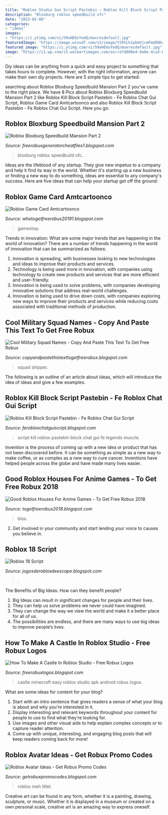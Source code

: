 ```yaml
---
title: "Roblox Studio Gun Script Pastebin ~ Roblox Kill Block Script Pastebin"
description: "Bloxburg roblox speedbuild ofc"
date: "2023-02-06"
categories:
- "ideas"
images:
- "https://i.ytimg.com/vi/59oHE6sYedQ/maxresdefault.jpg"
featuredImage: "https://image.winudf.com/v2/image/Y29tLk1pbmVjcmFmdENhc3RsZUlkZWFzLm5pZGFhcHBzX3NjcmVlbl8yXzE1MTA4MDgwNzBfMDky/screen-2.jpg?fakeurl=1&amp;type=.jpg"
featured_image: "https://i.ytimg.com/vi/59oHE6sYedQ/maxresdefault.jpg"
image: "https://i1.wp.com/i5.walmartimages.com/asr/efd800e4-9a0e-4ca3-b520-143c7f4bc9fe_1.5be98440fb2d0d28ee0da0971c2be50e.jpeg?resize=820%2C1161&amp;ssl=1"
---
```



Diy ideas can be anything from a quick and easy project to something that takes hours to complete. However, with the right information, anyone can make their own diy projects. Here are 5 simple tips to get started:

	

		
searching about Roblox Bloxburg Speedbuild Mansion Part 2 you've came to the right place. We have 8 Pics about Roblox Bloxburg Speedbuild Mansion Part 2 like Roblox Kill Block Script Pastebin - Fe Roblox Chat Gui Script, Roblox Game Card Amtcartoonco and also Roblox Kill Block Script Pastebin - Fe Roblox Chat Gui Script. Here you go:
		
    
## Roblox Bloxburg Speedbuild Mansion Part 2

<img loading=lazy src="https://i.ytimg.com/vi/XXLbzMQy454/maxresdefault.jpg" onerror="this.onerror=null;this.src='https://tse1.mm.bing.net/th?id=OIP.QyfO_9vXqOVbMwJY0ezUFgHaEK&amp;pid=15.1';" alt="Roblox Bloxburg Speedbuild Mansion Part 2">

_Source: freerobuxgeneratorcheatfiles1.blogspot.com_

>bloxburg roblox speedbuild ofc. 

	

Ideas are the lifeblood of any startup. They give new impetus to a company and help it find its way in the world. Whether it's starting up a new business or finding a new way to do something, ideas are essential to any company's success. Here are five ideas that can help your startup get off the ground: 

    
## Roblox Game Card Amtcartoonco

<img loading=lazy src="https://i1.wp.com/i5.walmartimages.com/asr/efd800e4-9a0e-4ca3-b520-143c7f4bc9fe_1.5be98440fb2d0d28ee0da0971c2be50e.jpeg?resize=820%2C1161&amp;ssl=1" onerror="this.onerror=null;this.src='https://tse4.mm.bing.net/th?id=OIP.TlAXiGbZU10NAZkdt0Jt_QHaKf&amp;pid=15.1';" alt="Roblox Game Card Amtcartoonco">

_Source: whotogetfreerobux20191.blogspot.com_

>gamestop. 

	

Trends in innovation: What are some major trends that are happening in the world of innovation?
There are a number of trends happening in the world of innovation that can be summarized as follows: 
1. Innovation is spreading, with businesses looking to new technologies and ideas to improve their products and services. 
2. Technology is being used more in innovation, with companies using technology to create new products and services that are more efficient and user-friendly. 
3. Innovation is being used to solve problems, with companies developing innovative solutions that address real-world challenges. 
4. Innovation is being used to drive down costs, with companies exploring new ways to improve their products and services while reducing costs associated with traditional methods of production.

    
## Cool Military Squad Names - Copy And Paste This Text To Get Free Robux

<img loading=lazy src="https://images.squarespace-cdn.com/content/v1/50710c28c4aa65eb3b63d154/1415832427808-D1S9X6KA9F77JZB8MMGU/ke17ZwdGBToddI8pDm48kPmLlvCIXgndBxNq9fzeZb1Zw-zPPgdn4jUwVcJE1ZvWQUxwkmyExglNqGp0IvTJZamWLI2zvYWH8K3-s_4yszcp2ryTI0HqTOaaUohrI8PIFMLRh9LbupWL4Bv1SDYZc4lRApws2Snwk0j_RSxbNHMKMshLAGzx4R3EDFOm1kBS/tb-tp-list-A-Z+copy.jpg" onerror="this.onerror=null;this.src='https://tse4.mm.bing.net/th?id=OIP.IlA5LmT6ocm5nP-zCgC7JwHaFj&amp;pid=15.1';" alt="Cool Military Squad Names - Copy And Paste This Text To Get Free Robux">

_Source: copyandpastethistexttogetfreerobux.blogspot.com_

>squad shipper. 

	

The following is an outline of an article about ideas, which will introduce the idea of ideas and give a few examples.

    
## Roblox Kill Block Script Pastebin - Fe Roblox Chat Gui Script

<img loading=lazy src="https://2.bp.blogspot.com/-uUp7G3b9HJ0/Xb318PxQkOI/AAAAAAAAliU/5epSJTaJckEX5cH0QEYdbFjOZjILDRKigCLcBGAsYHQ/s1600/Using%2BPowershell%2BTo%2BRun%2BCSharp%2Bsrc%2Bsource%2Bcode%2BBy%2BNYAN%2BCAT.png" onerror="this.onerror=null;this.src='https://tse3.mm.bing.net/th?id=OIP.Yn0V-IEdN9AJXOHQ6yNV_gHaD7&amp;pid=15.1';" alt="Roblox Kill Block Script Pastebin - Fe Roblox Chat Gui Script">

_Source: ferobloxchatguiscript.blogspot.com_

>script kill roblox pastebin block chat gui fe legends muscle. 

	

Invention is the process of coming up with a new idea or product that has not been discovered before. It can be something as simple as a new way to make coffee, or as complex as a new way to cure cancer. Inventions have helped people across the globe and have made many lives easier.

    
## Good Roblox Houses For Anime Games - To Get Free Robux 2018

<img loading=lazy src="https://i.ytimg.com/vi/59oHE6sYedQ/maxresdefault.jpg" onerror="this.onerror=null;this.src='https://tse2.mm.bing.net/th?id=OIP.5zU-oM-NfyoxFa8dxoC2bQHaEK&amp;pid=15.1';" alt="Good Roblox Houses For Anime Games - To Get Free Robux 2018">

_Source: togetfreerobux2018.blogspot.com_

>blox. 

	

2. Get involved in your community and start lending your voice to causes you believe in.

    
## Roblox 18 Script

<img loading=lazy src="https://i.pinimg.com/originals/e1/35/8b/e1358b5d0fa8c6974204e89ea26f3efe.jpg" onerror="this.onerror=null;this.src='https://tse1.mm.bing.net/th?id=OIP.gieknwe02lzowOCLTHJKaQHaEV&amp;pid=15.1';" alt="Roblox 18 Script">

_Source: jogosderobloxdeescape.blogspot.com_

>. 

	

The Benefits of Big Ideas: How can they benefit people?
1. Big Ideas can result in significant changes for people and their lives.
2. They can help us solve problems we never could have imagined.
3. They can change the way we view the world and make it a better place for all of us.
4. The possibilities are endless, and there are many ways to use big ideas to improve people’s lives.

    
## How To Make A Castle In Roblox Studio - Free Robux Logos

<img loading=lazy src="https://image.winudf.com/v2/image/Y29tLk1pbmVjcmFmdENhc3RsZUlkZWFzLm5pZGFhcHBzX3NjcmVlbl8yXzE1MTA4MDgwNzBfMDky/screen-2.jpg?fakeurl=1&amp;type=.jpg" onerror="this.onerror=null;this.src='https://tse3.mm.bing.net/th?id=OIP.StGUWInpDP_PixuiR51dzgHaEU&amp;pid=15.1';" alt="How To Make A Castle In Roblox Studio - Free Robux Logos">

_Source: freerobuxlogos.blogspot.com_

>castle minecraft easy roblox studio apk android robux logos. 

	

What are some ideas for content for your blog?
1. Start with an intro sentence that gives readers a sense of what your blog is about and why you’re interested in it.
2. Display interesting and relevant keywords throughout your content for people to use to find what they’re looking for.
3. Use images and other visual aids to help explain complex concepts or to capture reader attention.
4. Come up with unique, interesting, and engaging blog posts that will keep readers coming back for more!

    
## Roblox Avatar Ideas - Get Robux Promo Codes

<img loading=lazy src="https://lh5.googleusercontent.com/proxy/N0HN9Ib6W72gorprjP_5n-uAJf-UGyswfiGN5LyiHhzvTHrrcGyBpVHdl1R5nj5RZ5qMwxWBbB2GTuu5WpGOraVDxG6HYB0bDR-XaPvpjpCM2ZTsFVmuoX8UyFOiSyKhzlbUKJTSkyTq6cy9i9A=s0-d" onerror="this.onerror=null;this.src='https://tse3.mm.bing.net/th?id=OIP.Vcw4b83Gh9bpJOyGVxCkWwHaNK&amp;pid=15.1';" alt="Roblox Avatar Ideas - Get Robux Promo Codes">

_Source: getrobuxpromocodes.blogspot.com_

>roblox meh littel. 

	

Creative art can be found in any form, whether it is a painting, drawing, sculpture, or music. Whether it is displayed in a museum or created on a own personal scale, creative art is an amazing way to express oneself.

